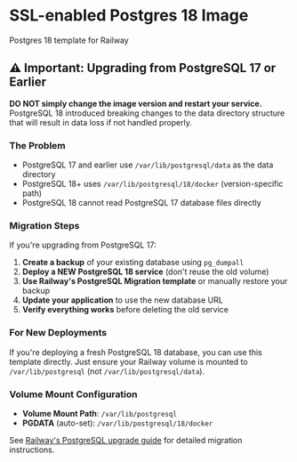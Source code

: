 # SSL-enabled Postgres 18 Image
Postgres 18 template for Railway

## ⚠️ Important: Upgrading from PostgreSQL 17 or Earlier

**DO NOT simply change the image version and restart your service.** PostgreSQL 18 introduced breaking changes to the data directory structure that will result in data loss if not handled properly.

### The Problem
- PostgreSQL 17 and earlier use `/var/lib/postgresql/data` as the data directory
- PostgreSQL 18+ uses `/var/lib/postgresql/18/docker` (version-specific path)
- PostgreSQL 18 cannot read PostgreSQL 17 database files directly

### Migration Steps

If you're upgrading from PostgreSQL 17:

1. **Create a backup** of your existing database using `pg_dumpall`
2. **Deploy a NEW PostgreSQL 18 service** (don't reuse the old volume)
3. **Use Railway's PostgreSQL Migration template** or manually restore your backup
4. **Update your application** to use the new database URL
5. **Verify everything works** before deleting the old service

### For New Deployments

If you're deploying a fresh PostgreSQL 18 database, you can use this template directly. Just ensure your Railway volume is mounted to `/var/lib/postgresql` (not `/var/lib/postgresql/data`).

### Volume Mount Configuration

- **Volume Mount Path**: `/var/lib/postgresql`
- **PGDATA** (auto-set): `/var/lib/postgresql/18/docker`

See [Railway's PostgreSQL upgrade guide](https://docs.railway.app) for detailed migration instructions.